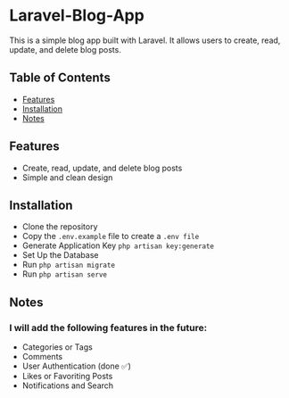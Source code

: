 # Laravel-Blog-App

This is a simple blog app built with Laravel. It allows users to create, read, update, and delete blog posts.

## Table of Contents

* [Features](#features)
* [Installation](#installation)
* [Notes](#notes)


## Features

* Create, read, update, and delete blog posts
* Simple and clean design

## Installation

* Clone the repository
* Copy the `.env.example` file to create a `.env file`
* Generate Application Key `php artisan key:generate`
* Set Up the Database
* Run `php artisan migrate`
* Run `php artisan serve`

## Notes
### I will add the following features in the future:
* Categories or Tags
* Comments
* User Authentication (done ✅)
* Likes or Favoriting Posts
* Notifications and Search


